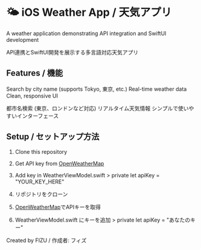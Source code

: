 # 🌤️ iOS Weather App / 天気アプリ

A weather application demonstrating API integration and SwiftUI development

API連携とSwiftUI開発を展示する多言語対応天気アプリ

## Features / 機能

Search by city name (supports Tokyo, 東京, etc.) Real-time weather data Clean, responsive UI

都市名検索 (東京、ロンドンなど対応) リアルタイム天気情報 シンプルで使いやすいインターフェース

## Setup / セットアップ方法

1. Clone this repository
2. Get API key from [OpenWeatherMap](https://openweathermap.org/api)
3. Add key in WeatherViewModel.swift > private let apiKey = "YOUR_KEY_HERE"

1. リポジトリをクローン
2. [OpenWeatherMap](https://openweathermap.org/api)でAPIキーを取得
3. WeatherViewModel.swift にキーを追加 > private let apiKey = "あなたのキー"


Created by FIZU / 作成者: フィズ
